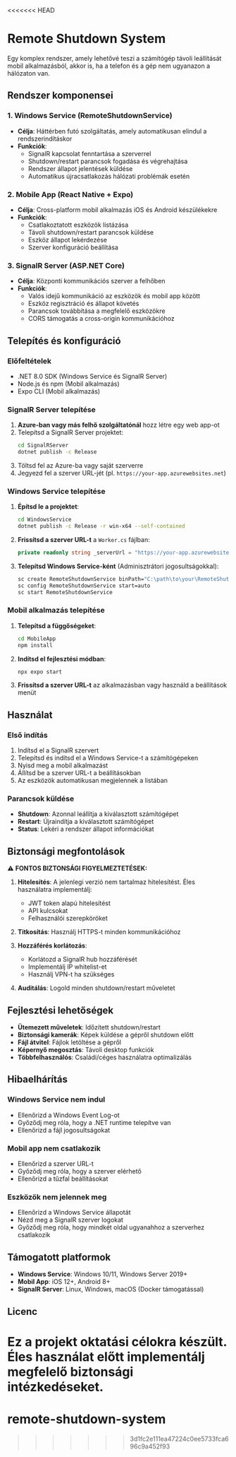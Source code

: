 <<<<<<< HEAD
# Remote Shutdown System

Egy komplex rendszer, amely lehetővé teszi a számítógép távoli leállítását mobil alkalmazásból, akkor is, ha a telefon és a gép nem ugyanazon a hálózaton van.

## Rendszer komponensei

### 1. Windows Service (RemoteShutdownService)
- **Célja**: Háttérben futó szolgáltatás, amely automatikusan elindul a rendszerindításkor
- **Funkciók**:
  - SignalR kapcsolat fenntartása a szerverrel
  - Shutdown/restart parancsok fogadása és végrehajtása
  - Rendszer állapot jelentések küldése
  - Automatikus újracsatlakozás hálózati problémák esetén

### 2. Mobile App (React Native + Expo)
- **Célja**: Cross-platform mobil alkalmazás iOS és Android készülékekre
- **Funkciók**:
  - Csatlakoztatott eszközök listázása
  - Távoli shutdown/restart parancsok küldése
  - Eszköz állapot lekérdezése
  - Szerver konfiguráció beállítása

### 3. SignalR Server (ASP.NET Core)
- **Célja**: Központi kommunikációs szerver a felhőben
- **Funkciók**:
  - Valós idejű kommunikáció az eszközök és mobil app között
  - Eszköz regisztráció és állapot követés
  - Parancsok továbbítása a megfelelő eszközökre
  - CORS támogatás a cross-origin kommunikációhoz

## Telepítés és konfiguráció

### Előfeltételek
- .NET 8.0 SDK (Windows Service és SignalR Server)
- Node.js és npm (Mobil alkalmazás)
- Expo CLI (Mobil alkalmazás)

### SignalR Server telepítése

1. **Azure-ban vagy más felhő szolgáltatónál** hozz létre egy web app-ot
2. Telepítsd a SignalR Server projektet:
   ```bash
   cd SignalRServer
   dotnet publish -c Release
   ```
3. Töltsd fel az Azure-ba vagy saját szerverre
4. Jegyezd fel a szerver URL-jét (pl. `https://your-app.azurewebsites.net`)

### Windows Service telepítése

1. **Építsd le a projektet**:
   ```bash
   cd WindowsService
   dotnet publish -c Release -r win-x64 --self-contained
   ```

2. **Frissítsd a szerver URL-t** a `Worker.cs` fájlban:
   ```csharp
   private readonly string _serverUrl = "https://your-app.azurewebsites.net/shutdownhub";
   ```

3. **Telepítsd Windows Service-ként** (Adminisztrátori jogosultságokkal):
   ```cmd
   sc create RemoteShutdownService binPath="C:\path\to\your\RemoteShutdownService.exe"
   sc config RemoteShutdownService start=auto
   sc start RemoteShutdownService
   ```

### Mobil alkalmazás telepítése

1. **Telepítsd a függőségeket**:
   ```bash
   cd MobileApp
   npm install
   ```

2. **Indítsd el fejlesztési módban**:
   ```bash
   npx expo start
   ```

3. **Frissítsd a szerver URL-t** az alkalmazásban vagy használd a beállítások menüt

## Használat

### Első indítás
1. Indítsd el a SignalR szervert
2. Telepítsd és indítsd el a Windows Service-t a számítógépeken
3. Nyisd meg a mobil alkalmazást
4. Állítsd be a szerver URL-t a beállításokban
5. Az eszközök automatikusan megjelennek a listában

### Parancsok küldése
- **Shutdown**: Azonnal leállítja a kiválasztott számítógépet
- **Restart**: Újraindítja a kiválasztott számítógépet  
- **Status**: Lekéri a rendszer állapot információkat

## Biztonsági megfontolások

⚠️ **FONTOS BIZTONSÁGI FIGYELMEZTETÉSEK:**

1. **Hitelesítés**: A jelenlegi verzió nem tartalmaz hitelesítést. Éles használatra implementálj:
   - JWT token alapú hitelesítést
   - API kulcsokat
   - Felhasználói szerepköröket

2. **Titkosítás**: Használj HTTPS-t minden kommunikációhoz

3. **Hozzáférés korlátozás**: 
   - Korlátozd a SignalR hub hozzáférését
   - Implementálj IP whitelist-et
   - Használj VPN-t ha szükséges

4. **Auditálás**: Logold minden shutdown/restart műveletet

## Fejlesztési lehetőségek

- **Ütemezett műveletek**: Időzített shutdown/restart
- **Biztonsági kamerák**: Képek küldése a gépről shutdown előtt
- **Fájl átvitel**: Fájlok letöltése a gépről
- **Képernyő megosztás**: Távoli desktop funkciók
- **Többfelhasználós**: Családi/céges használatra optimalizálás

## Hibaelhárítás

### Windows Service nem indul
- Ellenőrizd a Windows Event Log-ot
- Győződj meg róla, hogy a .NET runtime telepítve van
- Ellenőrizd a fájl jogosultságokat

### Mobil app nem csatlakozik
- Ellenőrizd a szerver URL-t
- Győződj meg róla, hogy a szerver elérhető
- Ellenőrizd a tűzfal beállításokat

### Eszközök nem jelennek meg
- Ellenőrizd a Windows Service állapotát
- Nézd meg a SignalR szerver logokat
- Győződj meg róla, hogy mindkét oldal ugyanahhoz a szerverhez csatlakozik

## Támogatott platformok

- **Windows Service**: Windows 10/11, Windows Server 2019+
- **Mobil App**: iOS 12+, Android 8+
- **SignalR Server**: Linux, Windows, macOS (Docker támogatással)

## Licenc

Ez a projekt oktatási célokra készült. Éles használat előtt implementálj megfelelő biztonsági intézkedéseket.
=======
# remote-shutdown-system
>>>>>>> 3d1fc2e111ea47224c0ee5733fca696c9a452f93
